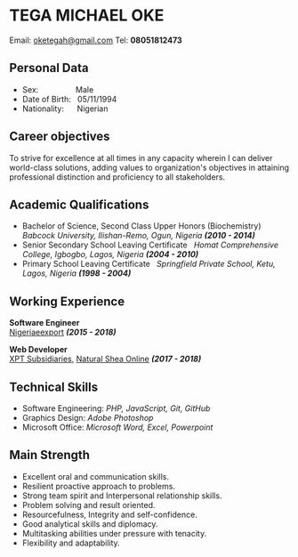 TEGA MICHAEL OKE
=================
Email: [oketegah@gmail.com](mailto:oketegah@gmail.com)  Tel: **08051812473**

**Personal Data**
-----------------
- Sex: &nbsp;&nbsp;&nbsp;&nbsp;&nbsp;&nbsp;&nbsp;&nbsp;&nbsp;&nbsp;&nbsp;&nbsp;&nbsp;&nbsp;&nbsp;&nbsp;Male
- Date of Birth:&nbsp;&nbsp;&nbsp;05/11/1994
- Nationality:&nbsp;&nbsp;&nbsp;&nbsp;&nbsp;&nbsp;Nigerian

Career objectives
-----------------
To strive for excellence at all times in any capacity wherein I can deliver world-class solutions, adding values to
organization&#39;s objectives in attaining professional distinction and proficiency to all 
stakeholders.

Academic Qualifications
-----------------------
- Bachelor of Science, Second Class Upper Honors (Biochemistry) &nbsp; *Babcock University, Ilishan-Remo, Ogun, Nigeria **(2010 - 2014)***
- Senior Secondary School Leaving Certificate &nbsp;
*Homat Comprehensive College, Igbogbo, Lagos, Nigeria **(2004 - 2010)***
- Primary School Leaving Certificate &nbsp;
*Springfield Private School, Ketu, Lagos, Nigeria **(1998 - 2004)***

Working Experience
------------------
**Software Engineer**<br>[Nigeriaeexport](http://nigeriaeexport.com) ***(2015 - 2018)***

**Web Developer**<br>[XPT Subsidiaries](http://xpt-subsidiaries.com), [Natural Shea Online](http://www.naturalsheaonline.com) ***(2017 - 2018)***

Technical Skills
---------------
- Software Engineering: *PHP, JavaScript, Git, GitHub*
- Graphics Design: *Adobe Photoshop*
- Microsoft Office: *Microsoft Word, Excel, Powerpoint*

Main Strength
------------
- Excellent oral and communication skills.
- Resilient proactive approach to problems.
- Strong team spirit and Interpersonal relationship skills.
- Problem solving and result oriented.
- Resourcefulness, Integrity and self-confidence.
- Good analytical skills and diplomacy.
- Multitasking abilities under pressure with tenacity.
- Flexibility and adaptability.